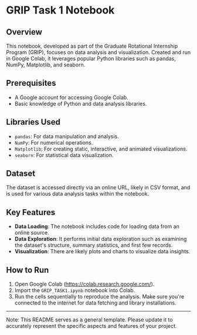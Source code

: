 # GRIP Task 1 Notebook

## Overview
This notebook, developed as part of the Graduate Rotational Internship Program (GRIP), focuses on data analysis and visualization. Created and run in Google Colab, it leverages popular Python libraries such as pandas, NumPy, Matplotlib, and seaborn.

## Prerequisites
- A Google account for accessing Google Colab.
- Basic knowledge of Python and data analysis libraries.

## Libraries Used
- `pandas`: For data manipulation and analysis.
- `NumPy`: For numerical operations.
- `Matplotlib`: For creating static, interactive, and animated visualizations.
- `seaborn`: For statistical data visualization.

## Dataset
The dataset is accessed directly via an online URL, likely in CSV format, and is used for various data analysis tasks within the notebook.

## Key Features
- **Data Loading**: The notebook includes code for loading data from an online source.
- **Data Exploration**: It performs initial data exploration such as examining the dataset's structure, summary statistics, and first few records.
- **Visualization**: There are likely plots and charts to visualize data insights.

## How to Run
1. Open Google Colab (https://colab.research.google.com/).
2. Import the `GRIP_TASK1.ipynb` notebook into Colab.
3. Run the cells sequentially to reproduce the analysis. Make sure you're connected to the internet for data fetching and library installations.



---
Note: This README serves as a general template. Please update it to accurately represent the specific aspects and features of your project.
